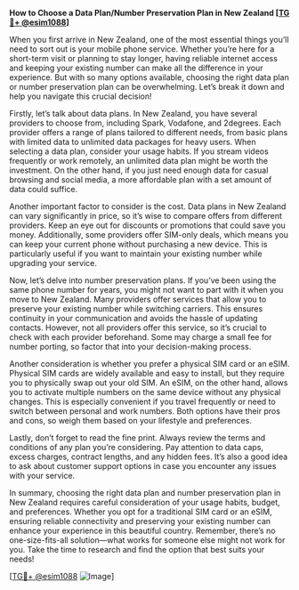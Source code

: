 **How to Choose a Data Plan/Number Preservation Plan in New Zealand [[TG💪+ @esim1088](https://t.me/s/esim1088)]**

When you first arrive in New Zealand, one of the most essential things you’ll need to sort out is your mobile phone service. Whether you’re here for a short-term visit or planning to stay longer, having reliable internet access and keeping your existing number can make all the difference in your experience. But with so many options available, choosing the right data plan or number preservation plan can be overwhelming. Let’s break it down and help you navigate this crucial decision!

Firstly, let’s talk about data plans. In New Zealand, you have several providers to choose from, including Spark, Vodafone, and 2degrees. Each provider offers a range of plans tailored to different needs, from basic plans with limited data to unlimited data packages for heavy users. When selecting a data plan, consider your usage habits. If you stream videos frequently or work remotely, an unlimited data plan might be worth the investment. On the other hand, if you just need enough data for casual browsing and social media, a more affordable plan with a set amount of data could suffice.

Another important factor to consider is the cost. Data plans in New Zealand can vary significantly in price, so it’s wise to compare offers from different providers. Keep an eye out for discounts or promotions that could save you money. Additionally, some providers offer SIM-only deals, which means you can keep your current phone without purchasing a new device. This is particularly useful if you want to maintain your existing number while upgrading your service.

Now, let’s delve into number preservation plans. If you’ve been using the same phone number for years, you might not want to part with it when you move to New Zealand. Many providers offer services that allow you to preserve your existing number while switching carriers. This ensures continuity in your communication and avoids the hassle of updating contacts. However, not all providers offer this service, so it’s crucial to check with each provider beforehand. Some may charge a small fee for number porting, so factor that into your decision-making process.

Another consideration is whether you prefer a physical SIM card or an eSIM. Physical SIM cards are widely available and easy to install, but they require you to physically swap out your old SIM. An eSIM, on the other hand, allows you to activate multiple numbers on the same device without any physical changes. This is especially convenient if you travel frequently or need to switch between personal and work numbers. Both options have their pros and cons, so weigh them based on your lifestyle and preferences.

Lastly, don’t forget to read the fine print. Always review the terms and conditions of any plan you’re considering. Pay attention to data caps, excess charges, contract lengths, and any hidden fees. It’s also a good idea to ask about customer support options in case you encounter any issues with your service.

In summary, choosing the right data plan and number preservation plan in New Zealand requires careful consideration of your usage habits, budget, and preferences. Whether you opt for a traditional SIM card or an eSIM, ensuring reliable connectivity and preserving your existing number can enhance your experience in this beautiful country. Remember, there’s no one-size-fits-all solution—what works for someone else might not work for you. Take the time to research and find the option that best suits your needs!

[[TG💪+ @esim1088](https://t.me/s/esim1088) ![Image](https://i.postimg.cc/Y0z9fWf4/image.png)]